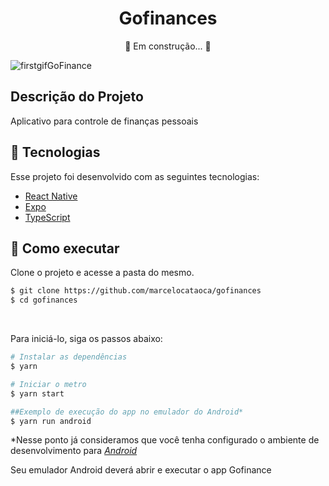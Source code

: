 <h1 align="center">Gofinances</h1>

<p align="center">	🚧  Em construção...  🚧</p>

![firstgifGoFinance](https://user-images.githubusercontent.com/19317136/171476560-fcb20558-2843-45a6-b4ba-7c4eabad6a02.gif)


## Descrição do Projeto
<p>Aplicativo para controle de finanças pessoais</p>


## 🧪 Tecnologias

Esse projeto foi desenvolvido com as seguintes tecnologias:

- [React Native](https://reactnative.dev/)
- [Expo](https://expo.dev/)
- [TypeScript](https://www.typescriptlang.org/)

## 🚀 Como executar

Clone o projeto e acesse a pasta do mesmo.

```bash
$ git clone https://github.com/marcelocataoca/gofinances
$ cd gofinances
```
<br>

Para iniciá-lo, siga os passos abaixo:
```bash
# Instalar as dependências
$ yarn

# Iniciar o metro
$ yarn start

##Exemplo de execução do app no emulador do Android*
$ yarn run android
```
*Nesse ponto já consideramos que você tenha configurado
o ambiente de desenvolvimento para [_Android_](https://react-native.rocketseat.dev/)

Seu emulador Android deverá abrir e executar o app Gofinance


